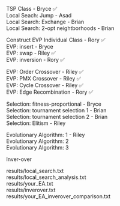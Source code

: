 TSP Class - Bryce ✅  
Local Seach: Jump - Asad  
Local Search: Exchange - Brian  
Local Search: 2-opt neightborhoods - Brian  

Construct EVP Individual Class - Rory ✅  
EVP: insert - Bryce  
EVP: swap - Riley  ✅  
EVP: inversion - Rory  ✅  

EVP: Order Crossover - Riley  ✅  
EVP: PMX Crossover - Riley  ✅  
EVP: Cycle Crossover - Riley  ✅    
EVP: Edge Recombination - Rory  ✅  

Selection: fitness-proportional - Bryce  
Selection: tournament selection 1 - Brian  
Selection: tournament selection 2 - Brian  
Selection: Elitism - Riley  

Evolutionary Algorithm: 1 - Riley  
Evolutionary Algorithm: 2  
Evolutionary Algorithm: 3  

Inver-over 

results/local_search.txt  
results/local_search_analysis.txt  
results/your_EA.txt  
results/inverover.txt  
results/your_EA_inverover_comparison.txt  
